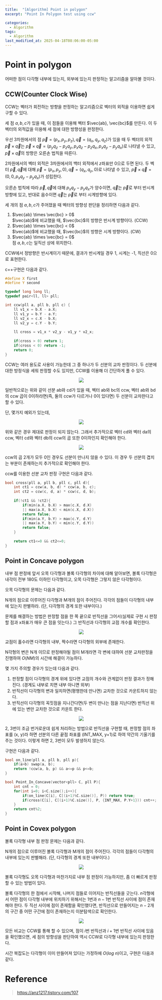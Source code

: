 ```yaml
---
title:  "[Algorithm] Point in polygon"
excerpt: "Point In Polygon test using ccw"

categories:
  - Algorithm
tags:
  - Algorithm
last_modified_at: 2025-04-18T08:06:00-05:00
---
```


# Point in polygon

어떠한 점이 다각형 내부에 있는지, 외부에 있는지 판정하는 알고리즘을 알아볼 것이다. 

## CCW(Counter Clock Wise)

CCW는 벡터가 회전하는 방향을 판정하는 알고리즘으로 벡터의 외적을 이용하면 쉽게 구할 수 있다. 

세 점 $a, b, c$가 있을 때, 이 점들을 이용해 벡터 $\vec{ab}, \vec{bc}$를 만든다. 이 두 벡터의 외적값을 이용해 세 점에 대한 방향성을 판정한다. 

우선 3차원에서의 점 $\vec{p} = (p_x, p_y, p_z), \vec{q} = (q_x, q_y, q_z)$가 있을 때 두 벡터의 외적 $\vec{p} \times \vec{q}$는 $\vec{p} \times \vec{q} = (p_yq_z - p_zq_y, p_xq_z - p_zq_x, p_xq_y - p_yq_x)$로 나타낼 수 있고, $\vec{p} \times \vec{q}$의 방향은 오른손 법칙을 따른다. 

2차원에서의 벡터 외적은 3차원에서의 백터 외적에서 $z$좌표만 0으로 두면 된다. 두 벡터 $\vec{p}, \vec{q}$에 대해 $\vec{p} = (p_x, p_y, 0), \vec{q} = (q_x, q_y, 0)$로 나타낼 수 있고, $\vec{p} \times \vec{q} = (0, 0, p_xq_y - p_yq_x)$가 성립한다. 

오른손 법칙에 따라 $\vec{p}, \vec{q}$에 대해 $p_xq_y - p_yq_x$가 양수이면, $\vec{q}$는 $\vec{p}$로 부터 반시계 방향에 있고, 반대로 음수이면 $\vec{q}$는 $\vec{p}$로 부터 시계방향에 있다. 

세 개의 점 $a, b, c$가 주어졌을 때 벡터의 방향성 판단을 정리하면 다음과 같다. 

1. $\vec{ab} \times \vec{bc} > 0$  
$\vec{ab}$에 비교했을 때, $\vec{bc}$의 방향은 반시계 방향이다. (CCW)
2. $\vec{ab} \times \vec{bc} < 0$  
$\vec{ab}$에 비교했을 때, $\vec{bc}$의 방향은 시계 방향이다. (CW)
3. $\vec{ab} \times \vec{bc} = 0$  
점 $a, b, c$는 일직선 상에 위치한다.

CCW에서 정방향은 반시계이기 때문에, 결과가 반시계일 경우 1, 시계는 -1, 직선은 0으로 표현한다. 

c++구현은 다음과 같다. 

```cpp
#define X first
#define Y second

typedef long long ll;
typedef pair<ll, ll> pll;

int ccw(pll a, pll b, pll c) {
    ll v1_x = b.X - a.X;
    ll v1_y = b.Y - a.Y;
    ll v2_x = c.X - b.X;
    ll v2_y = c.Y - b.Y;
    
    ll cross = v1_x * v2_y - v1_y * v2_x;
    
    if(cross > 0) return 1;
    if(cross < 0) return -1;
    return 0; 
}
```

CCW는 여러 용도로 사용이 가능한데 그 중 하나가 두 선분의 교차 판정이다. 두 선분에 대한 방정식을 세워 판정할 수도 있지만, CCW를 이용해 더 간단하게 풀 수 있다. 

<p align="center"><img src="https://github.com/user-attachments/assets/a221bec0-8a88-4801-b23b-71ab02547482" height="" width=""></p>

일반적으로는 위와 같이 선분 ab와 cd가 있을 때, 벡터 ab와 bc의 ccw, 벡터 ab와 bd의 ccw 곱이 0이하라면(즉, 둘의 ccw가 다르거나 0이 있다면) 두 선분이 교차한다고 할 수 있다. 

단, 몇가지 예외가 있는데, 

<p align="center"><img src="https://github.com/user-attachments/assets/b22bbcd6-b744-4bff-ac18-21889e7d78b7" height="" width=""></p>

위와 같은 경우 제대로 판정이 되지 않는다. 그래서 추가적으로 벡터 cd와 벡터 da의 ccw, 벡터 cd와 벡터 db의 ccw의 곱 또한 0이하인지 확인해야 한다. 

<p align="center"><img src="https://github.com/user-attachments/assets/deaa2d9b-07f1-4fdd-a8fc-fd38b358e38f" height="" width=""></p>

ccw의 곱 2개가 모두 0인 경우도 선분이 만나지 않을 수 있다. 이 경우 두 선분의 겹치는 부분이 존재하는지 추가적으로 확인해야 한다. 

ccw를 이용한 선분 교차 판정 구현은 다음과 같다. 

```cpp
bool cross(pll a, pll b, pll c, pll d){
    int ct1 = ccw(a, b, d) * ccw(a, b, c);
    int ct2 = ccw(c, d, a) * ccw(c, d, b);
    
    if(!ct1 && !ct2){
        if(min(a.X, b.X) > max(c.X, d.X)
        || max(a.X, b.X) < min(c.X, d.X))
        return false;
        if(min(a.Y, b.Y) > max(c.Y, d.Y)
        || max(a.Y, b.Y) < min(c.Y, d.Y))
        return false;
    }
    
    return ct1<=0 && ct2<=0;
}
```

## Point in Concave polygon

내부 점 판정에 앞서 오목 다각형과 볼록 다각형의 차이에 대해 알아보면, 볼록 다각형은 내각이 전부 180도 이하인 다각형이고, 오목 다각형은 그렇지 않은 다각형이다. 

오목 다각형의 문제는 다음과 같다. 

N개의 점으로 이루어진 다각형과 M개의 점이 주어진다. 각각의 점들이 다각형의 내부에 있는지 판별하라. (단, 다각형의 경계 또한 내부이다.)

문제를 해결하는 방법은 판정할 점을 한 쪽 끝으로 반직선을 그어서(실제로 구현 시 판정할 점과 x좌표가 매우 큰 점을 잇는다.) 그 반직선과 다각형의 교점 개수를 확인한다. 

<p align="center"><img src="https://github.com/user-attachments/assets/ef94b9b9-3624-46e8-ae57-95db320d93f7" height="" width=""></p>

교점이 홀수라면 다각형의 내부, 짝수라면 다각형의 외부에 존재한다. 

N각형의 변은 N개 이므로 판정해야될 점이 M개라면 각 변에 대하여 선분 교차판정을 진행하여 $O(NM)$의 시간에 해결이 가능하다. 

몇 가지 주의할 경우가 있는데 다음과 같다. 

1. 판정할 점이 다각형의 경계 위에 있다면 교점의 개수와 관계없이 판정 결과가 정해진다. (경계도 내부로 치면 내부 아니면 외부)
2. 반직선이 다각형의 변과 일치하면(평행한데 만나면) 교차한 것으로 카운트하지 않는다.
3. 반직선이 다각형의 꼭짓점을 지나간다면(두 변이 만나는 점을 지난다면) 반직선 위에 있는 변만 교차한 것으로 카운트 한다.

<p align="center"><img src="https://github.com/user-attachments/assets/ed3443a3-3e8e-4371-b5c3-4bfd1f56fd51" height="" width=""></p>

2, 3번이 조금 번거로운데 쉽게 처리하는 방법으로 반직선을 구현할 때, 판정할 점의 좌표를 (x, y)라 하면 선분의 다른 끝점 좌표를 (INT_MAX, y+1)로 하여 약간의 기울기를 주는 것이다. 이렇게 하면 2, 3번이 모두 발생하지 않는다. 

구현은 다음과 같다. 

```cpp
bool on_line(pll a, pll b, pll p){
    if(a>b) swap(a, b);
    return !ccw(a, b, p) && a<=p && p<=b; 
}

bool Point_In_Concave(vector<pll> C, pll P){
    int cnt = 0;
    for(int i=0; i<C.size();i++){
        if(on_line(C[i], C[(i+1)%C.size()], P)) return true;
        if(cross(C[i], C[(i+1)%C.size()], P, {INT_MAX, P.Y+1})) cnt++;
    }
    return cnt%2;
}
```

## Point in Covex polygon

볼록 다각형 내부 점 판정 문제는 다음과 같다. 

N개의 점으로 이루어진 볼록 다각형과 M개의 점이 주어진다. 각각의 점들이 다각형의 내부에 있는지 판별해라. (단, 다각형의 경계 또한 내부이다.) 

<p align="center"><img src="https://github.com/user-attachments/assets/b99ed90b-2892-45aa-8167-6e3ee977eab5" height="" width=""></p>

볼록 다각형도 오목 다각형과 마찬가지로 내부 점 판정이 가능하지만, 좀 더 빠르게 판정할 수 있는 방법이 있다. 

볼록 다각형의 한 점에서 시작해, 나머지 점들로 이어지는 반직선들을 긋는다. 
$n$각형에서 어떤 점이 다각형 내부에 위치하기 위해서는 1번과 $n-1$번 반직선 사이에 점이 존재해야 한다. 두 직선 사이에 점이 존재함을 확인했다면, 반직선으로 만들어지는 $n-2$개의 구간 중 어떤 구간에 점이 존재하는지 이분탐색으로 확인한다. 

<p align="center"><img src="https://github.com/user-attachments/assets/834840a1-345c-4fd3-899f-1223607f505f" height="" width=""></p>

모든 비교는 CCW를 통해 할 수 있으며, 점이 $i$번 반직선과 $i+1$번 반직선 사이에 있음을 확인했으면, 세 점의 방향성을 판단하여 역시 CCW로 다각형 내부에 있는지 판정한다. 

시간 복잡도는 다각형이 이미 만들어져 있다는 가정하에 $O(log \ n)$이고, 구현은 다음과 같다. 



# Reference
> https://anz1217.tistory.com/107












